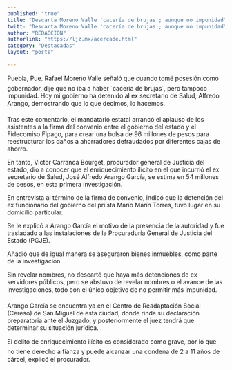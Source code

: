 ```yaml
---
published: "true"
title: "Descarta Moreno Valle 'cacería de brujas'; aunque no impunidad"
twitt: "Descarta Moreno Valle 'cacería de brujas'; aunque no impunidad"
author: "REDACCION"
authorlink: "https://ljz.mx/acercade.html"
category: "Destacadas"
layout: "posts"

---
```



  Puebla, Pue. Rafael Moreno Valle señaló que cuando tomé posesión como gobernador, dije que no iba a haber ´cacería de brujas´, pero tampoco impunidad. Hoy mi gobierno ha detenido al ex secretario de Salud, Alfredo Arango, demostrando que lo que decimos, lo hacemos.



  Tras este comentario, el mandatario estatal arrancó el aplauso de los asistentes a la firma del convenio entre el gobierno del estado y el Fidecomiso Fipago, para crear una bolsa de 96 millones de pesos para reestructurar los daños a ahorradores defraudados por diferentes cajas de ahorro.



  En tanto, Víctor Carrancá Bourget, procurador general de Justicia del estado, dio a conocer que el enriquecimiento ilícito en el que incurrió el ex secretario de Salud, José Alfredo Arango García, se estima en 54 millones de pesos, en esta primera investigación.



  En entrevista al término de la firma de convenio, indicó que la detención del ex funcionario del gobierno del priísta Mario Marín Torres, tuvo lugar en su domicilio particular.



  Se le explicó a Arango García el motivo de la presencia de la autoridad y fue trasladado a las instalaciones de la Procuraduría General de Justicia del Estado (PGJE).



  Añadió que de igual manera se aseguraron bienes inmuebles, como parte de la investigación.



  Sin revelar nombres, no descartó que haya más detenciones de ex servidores públicos, pero se abstuvo de revelar nombres o el avance de las investigaciones, todo con el único objetivo de no permitir más impunidad.



  Arango García se encuentra ya en el Centro de Readaptación Social (Cereso) de San Miguel de esta ciudad, donde rinde su declaración preparatoria ante el Juzgado, y posteriormente el juez tendrá que determinar su situación jurídica.



  El delito de enriquecimiento ilícito es considerado como grave, por lo que no tiene derecho a fianza y puede alcanzar una condena de 2 a 11 años de cárcel, explicó el procurador.

